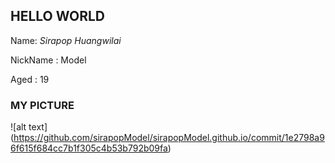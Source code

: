 ## HELLO WORLD

Name: _Sirapop Huangwilai_

NickName : Model

Aged : 19

### MY PICTURE

![alt text] (https://github.com/sirapopModel/sirapopModel.github.io/commit/1e2798a96f615f684cc7b1f305c4b53b792b09fa)
